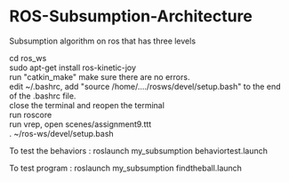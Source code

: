 # ROS-Subsumption-Architecture
Subsumption algorithm on ros that has three levels

cd ros_ws  
sudo apt-get install ros-kinetic-joy  
run "catkin_make" make sure there are no errors.  
edit ~/.bashrc, add "source /home/..../rosws/devel/setup.bash" to the end of the .bashrc file.  
close the terminal and reopen the terminal   
run roscore  
run vrep, open scenes/assignment9.ttt  
. ~/ros-ws/devel/setup.bash  

To test the behaviors : roslaunch my_subsumption behaviortest.launch

To test program : roslaunch my_subsumption findtheball.launch
